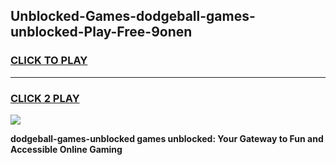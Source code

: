 
## Unblocked-Games-dodgeball-games-unblocked-Play-Free-9onen
<h3>
<a href="https://premium76.site?title=dodgeball-games-unblocked&ref=23A">CLICK TO PLAY</a></h3>
<hr>

<h3>
<a href="https://premium76.site?title=dodgeball-games-unblocked&ref=23A">CLICK 2 PLAY</a>
  
</h3>

<a href="https://premium76.site?title=dodgeball-games-unblocked&ref=23A"><img src="https://clearcache.store/games.png"></a>


**dodgeball-games-unblocked games unblocked: Your Gateway to Fun and Accessible Online Gaming**
